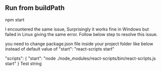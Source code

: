## Run from buildPath

npm start

I encountered the same issue, Surprisingly it works fine in Windows but failed in Linux giving the same error. Follow below step to resolve this issue.

you need to change package.json file inside your project folder like below instead of default value of "start": "react-scripts start"

"scripts": { "start": "node ./node_modules/react-scripts/bin/react-scripts.js start" }
Test string
